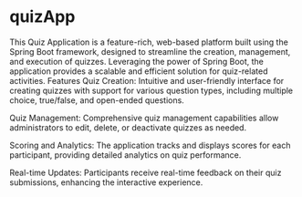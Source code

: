 # quizApp
This Quiz Application is a feature-rich, web-based platform built using the Spring Boot framework, designed to streamline the creation, management, and execution of quizzes. Leveraging the power of Spring Boot, the application provides a scalable and efficient solution for quiz-related activities.
Features
Quiz Creation: Intuitive and user-friendly interface for creating quizzes with support for various question types, including multiple choice, true/false, and open-ended questions.

Quiz Management: Comprehensive quiz management capabilities allow administrators to edit, delete, or deactivate quizzes as needed.

Scoring and Analytics: The application tracks and displays scores for each participant, providing detailed analytics on quiz performance.

Real-time Updates: Participants receive real-time feedback on their quiz submissions, enhancing the interactive experience.

